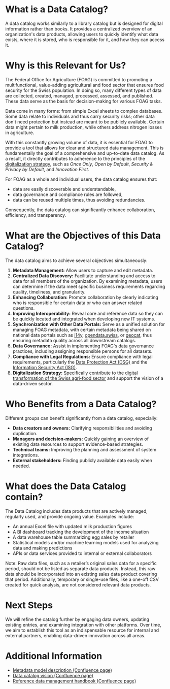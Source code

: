 # What is a Data Catalog?

A data catalog works similarly to a library catalog but is designed for digital information rather than books. It provides a centralized overview of an organization's data products, allowing users to quickly identify what data exists, where it is stored, who is responsible for it, and how they can access it.

# Why is this Relevant for Us?

The Federal Office for Agriculture (FOAG) is committed to promoting a multifunctional, value-adding agricultural and food sector that ensures food security for the Swiss population.
In doing so, many different types of data are collected, created, managed, processed, assessed, and published. These data serve as the basis for decision-making for various FOAG tasks.

Data come in many forms: from simple Excel sheets to complex databases. Some data relate to individuals and thus carry security risks; other data don't need protection but instead are meant to be publicly available.
Certain data might pertain to milk production, while others address nitrogen losses in agriculture.

With this constantly growing volume of data, it is essential for FOAG to provide a tool that allows for clear and structured data management.
This is fundamentally the goal of a comprehensive and up-to-date data catalog.
As a result, it directly contributes to adherence to the principles of the [digitalization strategy](https://digiagrifood.ch/digiknowhow/digitalisierungsstrategie), such as *Once Only*, *Open by Default*, *Security & Privacy by Default*, and *Innovation First*.

For FOAG as a whole and individual users, the data catalog ensures that:

- data are easily discoverable and understandable,
- data governance and compliance rules are followed,
- data can be reused multiple times, thus avoiding redundancies.

Consequently, the data catalog can significantly enhance collaboration, efficiency, and transparency.

# What are the Objectives of this Data Catalog?

The data catalog aims to achieve several objectives simultaneously:

1. **Metadata Management:** Allow users to capture and edit metadata.
2. **Centralized Data Discovery:** Facilitate understanding and access to data for all members of the organization. By examining metadata, users can determine if the data meet specific business requirements regarding quality, timeliness, and granularity.
3. **Enhancing Collaboration:** Promote collaboration by clearly indicating who is responsible for certain data or who can answer related questions.
4. **Improving Interoperability:** Reveal core and reference data so they can be quickly located and integrated when developing new IT systems.
5. **Synchronization with Other Data Portals:** Serve as a unified solution for managing FOAG metadata, with certain metadata being shared on national data portals such as [i14y](https://www.i14y.admin.ch/), [opendata.swiss](https://opendata.swiss/), or [geocat](https://www.geocat.ch/datahub), thus ensuring metadata quality across all downstream catalogs.
6. **Data Governance:** Assist in implementing FOAG's data governance practices, including assigning responsible persons for all datasets.
7. **Compliance with Legal Regulations:** Ensure compliance with legal requirements, particularly the [Data Protection Act (DSG)](https://www.fedlex.admin.ch/eli/cc/2022/491) and the [Information Security Act (ISG)](https://www.fedlex.admin.ch/eli/cc/2022/232).
8. **Digitalization Strategy:** Specifically contribute to the [digital transformation of the Swiss agri-food sector](https://digiagrifood.ch/digiknowhow/digitalisierungsstrategie) and support the vision of a data-driven sector.

# Who Benefits from a Data Catalog?

Different groups can benefit significantly from a data catalog, especially:

- **Data creators and owners:** Clarifying responsibilities and avoiding duplication.
- **Managers and decision-makers:** Quickly gaining an overview of existing data resources to support evidence-based strategies.
- **Technical teams:** Improving the planning and assessment of system integrations.
- **External stakeholders:** Finding publicly available data easily when needed.

# What does the Data Catalog contain?

The Data Catalog includes data products that are actively managed, regularly used, and provide ongoing value. Examples include:
- An annual Excel file with updated milk production figures
- A BI dashboard tracking the development of the income situation
- A data warehouse table summarizing egg sales by retailer
- Statistical models and/or machine learning models used for analyzing data and making predictions
- APIs or data services provided to internal or external collaborators

Note: Raw data files, such as a retailer’s original sales data for a specific period, should not be listed as separate data products. Instead, this raw data should be incorporated into an existing sales data product covering that period. Additionally, temporary or single-use files, like a one-off CSV created for quick analysis, are not considered relevant data products.

# Next Steps

We will refine the catalog further by engaging data owners, updating existing entries, and examining integration with other platforms.
Over time, we aim to establish this tool as an indispensable resource for internal and external partners, enabling data-driven innovation across all areas.

# Additional Information

- [Metadata model description (Confluence page)](https://blw-ofag-ufag.atlassian.net/wiki/spaces/AB/pages/403701818)
- [Data catalog vision (Confluence page)](https://blw-ofag-ufag.atlassian.net/wiki/spaces/KDT/pages/342098136)
- [Reference data management handbook (Confluence page)](https://blw-ofag-ufag.atlassian.net/wiki/spaces/AB/pages/354025506)
